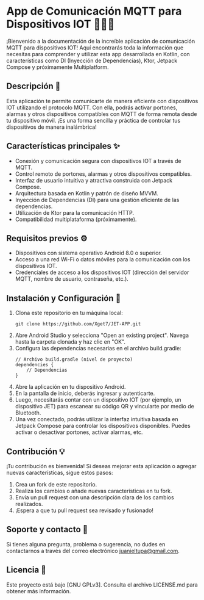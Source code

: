 # App de Comunicación MQTT para Dispositivos IOT 👾📡📱

¡Bienvenido a la documentación de la increíble aplicación de comunicación MQTT para dispositivos IOT! Aquí encontrarás toda la información que necesitas para comprender y utilizar esta app desarrollada en Kotlin, con características como DI (Inyección de Dependencias), Ktor, Jetpack Compose y próximamente Multiplatform.

## Descripción 📝
Esta aplicación te permite comunicarte de manera eficiente con dispositivos IOT utilizando el protocolo MQTT. Con ella, podrás activar portones, alarmas y otros dispositivos compatibles con MQTT de forma remota desde tu dispositivo móvil. ¡Es una forma sencilla y práctica de controlar tus dispositivos de manera inalámbrica!

## Características principales ✨
- Conexión y comunicación segura con dispositivos IOT a través de MQTT.
- Control remoto de portones, alarmas y otros dispositivos compatibles.
- Interfaz de usuario intuitiva y atractiva construida con Jetpack Compose.
- Arquitectura basada en Kotlin y patrón de diseño MVVM.
- Inyección de Dependencias (DI) para una gestión eficiente de las dependencias.
- Utilización de Ktor para la comunicación HTTP.
- Compatibilidad multiplataforma (próximamente).

## Requisitos previos ⚙️
- Dispositivos con sistema operativo Android 8.0 o superior.
- Acceso a una red Wi-Fi o datos móviles para la comunicación con los dispositivos IOT.
- Credenciales de acceso a los dispositivos IOT (dirección del servidor MQTT, nombre de usuario, contraseña, etc.).

## Instalación y Configuración 🚀
1. Clona este repositorio en tu máquina local:
   ```
   git clone https://github.com/Xget7/JET-APP.git
   ```
2. Abre Android Studio y selecciona "Open an existing project". Navega hasta la carpeta clonada y haz clic en "OK".
3. Configura las dependencias necesarias en el archivo build.gradle:
   ```
   // Archivo build.gradle (nivel de proyecto)
   dependencies {
       // Dependencias
   }
   ```
4. Abre la aplicación en tu dispositivo Android.
5. En la pantalla de inicio, deberás ingresar y autenticarte.
6. Luego, necesitarás contar con un dispositivo IOT (por ejemplo, un dispositivo JET) para escanear su código QR y vincularte por medio de Bluetooth.
7. Una vez conectado, podrás utilizar la interfaz intuitiva basada en Jetpack Compose para controlar los dispositivos disponibles. Puedes activar o desactivar portones, activar alarmas, etc.

## Contribución 💡
¡Tu contribución es bienvenida! Si deseas mejorar esta aplicación o agregar nuevas características, sigue estos pasos:
1. Crea un fork de este repositorio.
2. Realiza los cambios o añade nuevas características en tu fork.
3. Envía un pull request con una descripción clara de los cambios realizados.
4. ¡Espera a que tu pull request sea revisado y fusionado!

## Soporte y contacto 🤝
Si tienes alguna pregunta, problema o sugerencia, no dudes en contactarnos a través del correo electrónico juanieltupa@gmail.com.

## Licencia 📜
Este proyecto está bajo [GNU GPLv3]. Consulta el archivo LICENSE.md para obtener más información.
